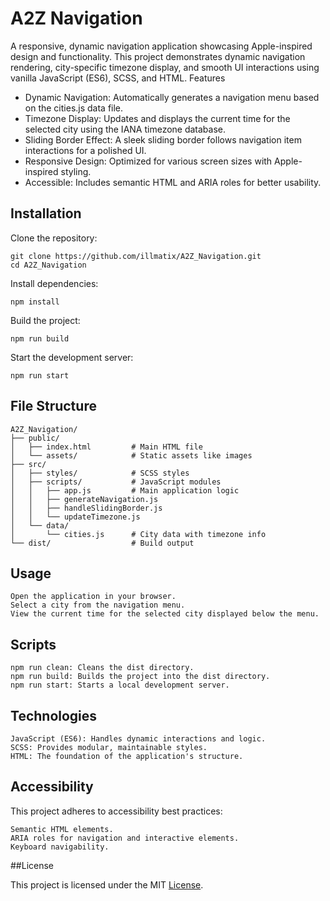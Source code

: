 # A2Z Navigation

A responsive, dynamic navigation application showcasing Apple-inspired design and functionality. This project demonstrates dynamic navigation rendering, city-specific timezone display, and smooth UI interactions using vanilla JavaScript (ES6), SCSS, and HTML.
Features

- Dynamic Navigation: Automatically generates a navigation menu based on the cities.js data file.
- Timezone Display: Updates and displays the current time for the selected city using the IANA timezone database.
- Sliding Border Effect: A sleek sliding border follows navigation item interactions for a polished UI.
- Responsive Design: Optimized for various screen sizes with Apple-inspired styling.
- Accessible: Includes semantic HTML and ARIA roles for better usability.

## Installation

Clone the repository:
```
git clone https://github.com/illmatix/A2Z_Navigation.git
cd A2Z_Navigation
```

Install dependencies:

`npm install`

Build the project:

`npm run build`

Start the development server:

`npm run start`

## File Structure

```
A2Z_Navigation/
├── public/
│   ├── index.html         # Main HTML file
│   └── assets/            # Static assets like images
├── src/
│   ├── styles/            # SCSS styles
│   ├── scripts/           # JavaScript modules
│   │   ├── app.js         # Main application logic
│   │   ├── generateNavigation.js
│   │   ├── handleSlidingBorder.js
│   │   └── updateTimezone.js
│   └── data/
│       └── cities.js      # City data with timezone info
└── dist/                  # Build output
```

## Usage

    Open the application in your browser.
    Select a city from the navigation menu.
    View the current time for the selected city displayed below the menu.

## Scripts

    npm run clean: Cleans the dist directory.
    npm run build: Builds the project into the dist directory.
    npm run start: Starts a local development server.

## Technologies

    JavaScript (ES6): Handles dynamic interactions and logic.
    SCSS: Provides modular, maintainable styles.
    HTML: The foundation of the application's structure.

## Accessibility

This project adheres to accessibility best practices:

    Semantic HTML elements.
    ARIA roles for navigation and interactive elements.
    Keyboard navigability.

##License

This project is licensed under the MIT [License](LICENSE).
